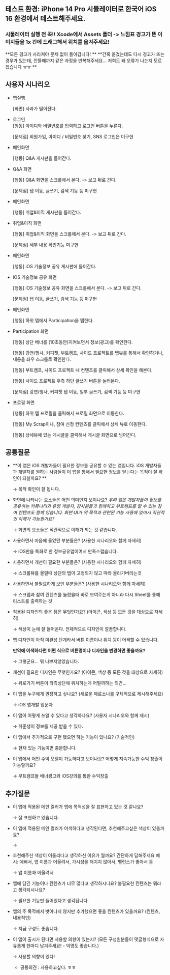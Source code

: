 ## 테스트 환경: iPhone 14 Pro 시뮬레이터로 한국어 iOS 16 환경에서 테스트해주세요.
### 시물레이터 실행 전 꼭!! Xcode에서 Assets 폴더 -> 느낌표 경고가 뜬 이미지들을 1x 칸에 드래그해서 위치를 옮겨주세요!
**모든 경고가 사라져야 문제 없이 돌아갑니다!
**
**간혹 옮겼는데도 다시 경고가 뜨는 경우가 있는데, 안뜰때까지 같은 과정을 반복해주세요... 저희도 왜 오류가 나는지 모르겠습니다 ㅠㅠ
** 



## 사용자 시나리오

- 앱실행
    
    [화면] 사과가 떨어진다. 
    
- 로그인   
    [행동] 아이디와 비밀번호를 입력하고 로그인 버튼을 누른다.
    
    [문제점] 회원가입, 아이디 / 비밀번호 찾기, SNS 로그인은 미구현
    
- 메인화면
    
    [행동] Q&A 게시판을 들어간다. 
    

    
- Q&A 화면
    
    [행동] Q&A 화면을 스크롤해서 본다. -> 보고 뒤로 간다.
    
    [문제점] 탭 이동, 글쓰기, 검색 기능 등 미구현
    
- 메인화면

    [행동] 취업&이직 게시판을 들어간다.
        
- 취업&이직 화면

    [행동] 취업&이직 화면을 스크롤해서 본다. -> 보고 뒤로 간다.
    
    [문제점] 세부 내용 확인기능 미구현
     
- 메인화면
    
    [행동] iOS 기술정보 공유 게시판에 들어간다. 
    
- iOS 기술정보 공유 화면
    
    [행동] iOS 기술정보 공유 화면을 스크롤해서 본다. -> 보고 뒤로 간다.
    
    [문제점] 탭 이동, 글쓰기, 검색 기능 등 미구현
    
- 메인화면

    [행동] 하위 탭에서 Participation을 탭한다.
    
- Participation 화면
    
    [행동] 상단 베너를 (10초동안)지켜보면서 정보(광고)를 확인한다.
    
    [행동] 강연/행사, 커피챗, 부트캠프, 사이드 프로젝트를 탭뷰를 통해서 확인하거나, 내용을 좌우 스크롤로 확인한다.
    
    [행동] 부트캠프, 사이드 프로젝트 내 컨텐츠를 클릭해서 상세 확인을 해본다.
    
    [행동] 사이드 프로젝트 우측 하단 글쓰기 버튼을 눌러본다.
    
    [문제점] 강연/행사, 커피챗 탭 이동, 일부 글쓰기, 검색 기능 등 미구현
    
- 프로필 화면
    
    [행동] 하위 탭 프로필을 클릭해서 프로필 화면으로 이동한다.
    
    [행동] My Scrap이나, 참여 신청 컨텐츠를 클릭해서 상세 뷰로 이동한다.
    
    [행동] 상세뷰에 있는 게시글을 클릭해서 게시글 화면으로 넘어간다.  
    


## 공통질문

- **이 앱은 iOS 개발자들이 필요한 정보를 공유할 수 있는 앱입니다. iOS 개발자들과 개발자를 원하는 사람들이 이 앱을 통해서 필요한 정보를 얻는다는 목적이 잘 확인이 되실까요? 
**
    
     → 목적 확인이 잘 됩니다.
    

- 화면에 나타나는 요소들은 어떤 의미인지 보이나요?
*우리 앱은 개발자들이 정보를 공유하는 커뮤니티와 유명 개발자, 강사분들과 함께하고 부트캠프를 할 수 있는 참여 컨텐츠도 함께 있습니다.
화면 UI가 위 목적과 관련된 기능 사용에 있어서 직관적인 이해가 가능한가요?*
    
    → 화면의 요소들은 직관적으로 이해가 되는 것 같습니다.

- 사용하면서 마음에 들었던 부분들은? (사용한 시나리오와 함께 자세히)
    
    → iOS만을 특화로 한 정보공유앱이여서 만족스럽습니다. 
    
- 사용하면서 개선이 필요한 부분들은? (사용한 시나리오와 함께 자세히)
    
    → 스크롤뷰를 올릴때 상단의 탭이 고정되지 않고 따라 올라가버리는것 
    
- 사용하면서 불필요하게 보인 부분들은? (사용한 시나리오와 함께 자세히)
    
    → 스크랩과 참여 컨텐츠를 눌렀을때 바로 보여주는게 아니라 다시 Sheet를 통해 리스트를 출력하는 것
    
- 적용된 디자인의 좋은 점은 무엇인가요? (아이콘, 색상 등 모든 것을 대상으로 자세히)

    → 색상이 눈에 잘 들어온다. 전체적으로 디자인이 깔끔합니다.
    
- 앱 디자인이 아직 미완성 단계라서 버튼 이름이나 위치 등이 어색할 수 있습니다.
        
    **만약에 어색하다면 어떤 식으로 버튼명이나 디자인을 변경하면 좋을까요?**
    
    → 그렇군요... 뭐 나쁘지않았습니다.
    
    
- 개선이 필요한 디자인은 무엇인가요? (아이콘, 색상 등 모든 것을 대상으로 자세히)
    
    → 뒤로가기 버튼이 좌측상단에 위치하는게 어떨까하는 의견...
    
- 이 앱을 누구에게 권장하고 싶나요? (새로운 페르소나를 구체적으로 제시해주세요)
    
    → iOS 앱개발 입문자
    
- 이 앱이 어떻게 쓰일 수 있다고 생각하나요? (사용자 시나리오와 함께 제시)
    
    → 취준생이 정보를 제공 받을 수 있다.
    
- 이 앱에서 추가적으로 구현 됐으면 하는 기능이 있나요? (기술적인)
    
    → 현재 있는 기능이면 충분합니다.
    
- 이 앱에서 어떤 수익 모델이 가능하다고 보이나요? 어떻게 지속가능한 수익 창출이 가능할까요?
    
    → 부트캠프들 배너광고와 iOS강의를 통한 수익창출



## 추가질문

- 이 앱에 적용된 메인 컬러가 앱에 목적성을 잘 표현하고 있는 것 같나요?
    
    → 잘 표현하고 있습니다.

- 이 앱에 적용된 메인 컬러가 어색하다고 생각된다면, 추천해주고싶은 색상이 있을까요?
    
    → 

- 추천해주신 색상이 어울리다고 생각하신 이유가 뭘까요? 간단하게 답해주세요
    예시: 예뻐서, 앱 이름과 어울려서, 가시성을 해치지 않아서, 벨런스가 좋아서 등
    
    → 앱 이름과 어울려서

- 앱에 담긴 기능이나 컨텐츠가 너무 많다고 생각하시나요? 불필요한 컨텐츠는 뭐라고 생각되시나요?
    
    → 필요한 기능만 들어있다고 생각됩니다. 

- 앱의 주 목적에서 벗어나지 않지만 추가했으면 좋을 컨텐츠가 있을까요? (컨텐츠, 내용적인)
    
    → 지금 구성도 좋습니다.

- 이 앱이 출시가 된다면 사용할 의향이 있는지? (모든 구성원분들이 댓글형식으로 자유롭게 한마디 남겨주세요! - 익명도 좋습니다.)

    → 사용할 의향이 있다!
    - 공통의견 : 사용하고싶다. ㅎㅎ
   
